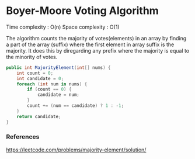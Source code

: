 # Boyer-Moore Voting Algorithm

Time complexity : O(n)
Space complexity : O(1)

The algorithm counts the majority of votes(elements) in an array by finding a part of the array (suffix) where the first element in array suffix is the majority. It does this by diregarding any prefix where the majority is equal to the minority of votes.

```cs
public int MajorityElement(int[] nums) {
	int count = 0;
	int candidate = 0;
	foreach (int num in nums) {
		if (count == 0) {
			candidate = num;
		}
		count += (num == candidate) ? 1 : -1;
	}
	return candidate;
}
```

### References
https://leetcode.com/problems/majority-element/solution/